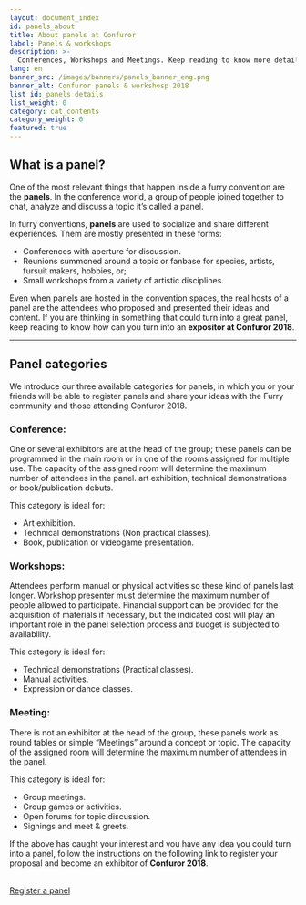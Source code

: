 ```yaml
---
layout: document_index
id: panels_about
title: About panels at Confuror
label: Panels & workshops
description: >-
  Conferences, Workshops and Meetings. Keep reading to know more details about panels available at Confuror and how to participate.
lang: en
banner_src: /images/banners/panels_banner_eng.png
banner_alt: Confuror panels & workshosp 2018
list_id: panels_details
list_weight: 0
category: cat_contents
category_weight: 0
featured: true
---
```


## What is a panel?

One of the most relevant things that happen inside a furry convention are the **panels**. In the conference world, a group of people joined together to chat, analyze and discuss a topic it’s called a panel.

In furry conventions, **panels** are used to socialize and share different experiences. Them are mostly presented in these forms:

- Conferences with aperture for discussion.
- Reunions summoned around a topic or fanbase for species, artists, fursuit makers, hobbies, or;
- Small workshops from a variety of artistic disciplines.

Even when panels are hosted in the convention spaces, the real hosts of a panel are the attendees who proposed and presented their ideas and content. If you are thinking in something that could turn into a great panel, keep reading to know how can you turn into an **expositor at Confuror 2018**.

---

## Panel categories

We introduce our three available categories for panels, in which you or your friends will be able to register panels and share your ideas with the Furry community and those attending Confuror 2018.

### Conference:
One or several exhibitors are at the head of the group; these panels can be programmed in the main room or in one of the rooms assigned for multiple use. The capacity of the assigned room will determine the maximum number of attendees in the panel. art exhibition, technical demonstrations or book/publication debuts.

This category is ideal for:
- Art exhibition.
- Technical demonstrations (Non practical classes).
- Book, publication or videogame presentation.

### Workshops:
Attendees perform manual or physical activities so these kind of panels last longer. Workshop presenter must determine the maximum number of people allowed to participate. Financial support can be provided for the acquisition of materials if necessary, but the indicated cost will play an important role in the panel selection process and budget is subjected to availability.

This category is ideal for:
- Technical demonstrations (Practical classes).
- Manual activities.
- Expression or dance classes.

### Meeting:
There is not an exhibitor at the head of the group, these panels work as round tables or simple “Meetings” around a concept or topic. The capacity of the assigned room will determine the maximum number of attendees in the panel.

This category is ideal for:
- Group meetings.
- Group games or activities.
- Open forums for topic discussion.
- Signings and meet & greets.

If the above has caught your interest and you have any idea you could turn into a panel, follow the instructions on the following link to register your proposal and become an exhibitor of **Confuror 2018**.

<br>
<div class="registration__form-button-container">
  <a href="/en/panels/register" class="registration__form-button">Register a panel</a>
</div>
